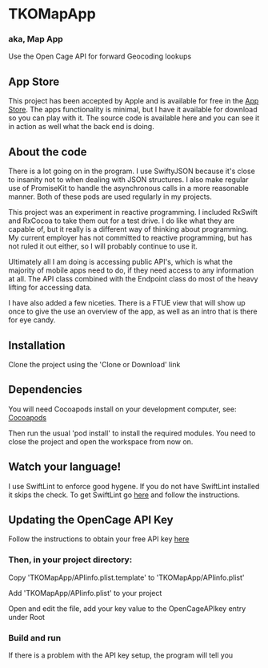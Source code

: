 # TKOMapApp
### aka, Map App
Use the Open Cage API for forward Geocoding lookups

## App Store
This project has been accepted by Apple and is available for free in the [App Store](https://itunes.apple.com/us/app/tkomapapp/id1244478409?ls=1&mt=8). The apps functionality is minimal, but I have it available for download so you can play with it. The source code is available here and you can see it in action as well what the back end is doing. 

## About the code
There is a lot going on in the program. I use SwiftyJSON because it's close to insanity not to when dealing with JSON structures. I also make regular use of PromiseKit to handle the asynchronous calls in a more reasonable manner. Both of these pods are used regularly in my projects. 

This project was an experiment in reactive programming. I included RxSwift and RxCocoa to take them out for a test drive. I do like what they are capable of, but it really is a different way of thinking about programming. My current employer has not committed to reactive programming, but has not ruled it out either, so I will probably continue to use it. 

Ultimately all I am doing is accessing public API's, which is what the majority of mobile apps need to do, if they need access to any information at all. The API class combined with the Endpoint class do most of the heavy lifting for accessing data.

I have also added a few niceties. There is a FTUE view that will show up once to give the use an overview of the app, as well as an intro that is there for eye candy.

## Installation

Clone the project using the 'Clone or Download' link

## Dependencies

You will need Cocoapods install on your development computer, see: [Cocoapods](https://cocoapods.org)

Then run the usual 'pod install' to install the required modules. You need to close the project and open the workspace from now on.

## Watch your language!

I use SwiftLint to enforce good hygene. If you do not have SwiftLint installed it skips the check. To get SwiftLint go [here](https://github.com/realm/SwiftLint) and follow the instructions.

## Updating the OpenCage API Key

Follow the instructions to obtain your free API key [here](https://geocoder.opencagedata.com/api)

### Then, in your project directory:

Copy 'TKOMapApp/APIinfo.plist.template' to 'TKOMapApp/APIinfo.plist'

Add 'TKOMapApp/APIinfo.plist' to your project

Open and edit the file, add your key value to the OpenCageAPIkey entry under Root

### Build and run

If there is a problem with the API key setup, the program will tell you
